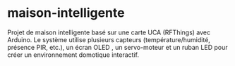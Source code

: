 # maison-intelligente
Projet de maison intelligente basé sur une carte UCA (RFThings) avec Arduino. Le système utilise plusieurs capteurs (température/humidité, présence PIR, etc.), un écran OLED , un servo-moteur et un ruban LED pour créer un environnement domotique interactif.
